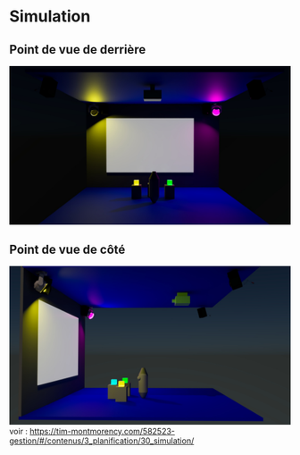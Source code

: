 # Simulation
## Point de vue de derrière
![backview](simulation_back.jpg)
## Point de vue de côté
![sideview](simulation_side.jpg)
voir :  https://tim-montmorency.com/582523-gestion/#/contenus/3_planification/30_simulation/
